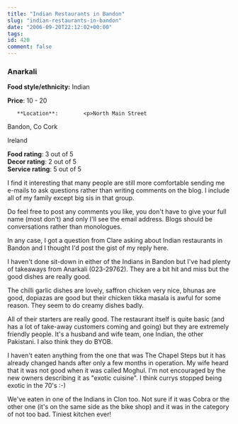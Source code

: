 ```yaml
---
title: "Indian Restaurants in Bandon"
slug: "indian-restaurants-in-bandon"
date: "2006-09-20T22:12:02+00:00"
tags:
id: 420
comment: false
---
```


  <div class='hreview'>         

### Anarkali

**Food style/ethnicity:** Indian

**Price**: 10 - 20        

       **Location**:        <p>North Main Street

Bandon,        Co Cork       

Ireland
      </p>        <div>**Food rating**: <span class="rating">3</span> out of 5<div class="sb-fullstar"> </div><div class="sb-fullstar"> </div><div class="sb-fullstar"> </div><div class="sb-emptystar"> </div><div class="sb-emptystar"> </div><div style="clear: left"></div></div>    <div>**Decor rating**: <span class="rating">2</span> out of 5<div class="sb-fullstar"> </div><div class="sb-fullstar"> </div><div class="sb-emptystar"> </div><div class="sb-emptystar"> </div><div class="sb-emptystar"> </div><div style="clear: left"></div></div>    <div>**Service rating**: <span class="rating">5</span> out of 5<div class="sb-fullstar"> </div><div class="sb-fullstar"> </div><div class="sb-fullstar"> </div><div class="sb-fullstar"> </div><div class="sb-fullstar"> </div><div style="clear: left"></div></div>   <div class='description'>

I find it interesting that many people are still more comfortable sending me e-mails to ask questions rather than writing comments on the blog. I include all of my family except big sis in that group. 

Do feel free to post any comments you like, you don't have to give your full name (most don't) and only I'll see the email address. Blogs should be conversations rather than monologues.

In any case, I got a question from Clare asking about Indian restaurants in Bandon and I thought I'd post the gist of my reply here.

I haven't done sit-down in either of the Indians in Bandon but I've had plenty of takeaways from Anarkali (023-29762). They are a bit hit and miss but the good dishes are really good.

 The chilli garlic dishes are lovely, saffron chicken very nice, bhunas are good, dopiazas are good but their chicken tikka masala is awful for some reason. They seem to do creamy dishes badly. 

All of their starters are really good. The restaurant itself is quite basic (and has a lot of take-away customers coming and going) but they are extremely friendly people. It's a husband and wife team, one Indian, the other Pakistani. I also think they do BYOB.

I haven't eaten anything from the one that was The Chapel Steps but it has already changed hands after only a few months in operation. My wife heard that it was not good when it was called Moghul. I'm not encouraged by the new owners describing it as "exotic cuisine". I think currys stopped being exotic in the 70's :-) 

We've eaten in one of the Indians in Clon too. Not sure if it was Cobra or the other one (it's on the same side as the bike shop)  and it was in the category of not too bad. Tiniest kitchen ever!
</div>     </div>
<script type="application/x-subnode; charset=utf-8">
       <!-- the following is structured blog data for machine readers. -->
       <subnode xmlns:data-view="http://www.w3.org/2003/g/data-view#" data-view:transformation="http://structuredblogging.org/subnode-to-rdf-interpreter.xsl" xmlns="http://www.structuredblogging.org/xmlns#subnode">
            <xml-structured-blog-entry xmlns="http://www.structuredblogging.org/xmlns">
              <generator id="wpsb-1" type="x-wpsb-post" version="1"/><review type="review/restaurant"><subject name="Anarkali" ethnicity="Indian"><price min="10" max="20"/><location address="North Main Street" city="Bandon" state="Co Cork" country="Ireland"/></subject><foodrating max="5" min="0">3</foodrating><decorrating max="5" min="0">2</decorrating><servicerating max="5" min="0">5</servicerating><description>I find it interesting that many people are still more comfortable sending me e-mails to ask questions rather than writing comments on the blog. I include all of my family except big sis in that group. 

Do feel free to post any comments you like, you don't have to give your full name (most don't) and only I'll see the email address. Blogs should be conversations rather than monologues.

In any case, I got a question from Clare asking about Indian restaurants in Bandon and I thought I'd post the gist of my reply here.

I haven't done sit-down in either of the Indians in Bandon but I've had plenty of takeaways from Anarkali (023-29762). They are a bit hit and miss but the good dishes are really good.

 The chilli garlic dishes are lovely, saffron chicken very nice, bhunas are good, dopiazas are good but their chicken tikka masala is awful for some reason. They seem to do creamy dishes badly. 

All of their starters are really good. The restaurant itself is quite basic (and has a lot of take-away customers coming and going) but they are extremely friendly people. It's a husband and wife team, one Indian, the other Pakistani. I also think they do BYOB.

I haven't eaten anything from the one that was The Chapel Steps but it has already changed hands after only a few months in operation. My wife heard that it was not good when it was called Moghul. I'm not encouraged by the new owners describing it as  exotic cuisine . I think currys stopped being exotic in the 70's :-) 

We've eaten in one of the Indians in Clon too. Not sure if it was Cobra or the other one (it's on the same side as the bike shop)  and it was in the category of not too bad. Tiniest kitchen ever!</description></review>
            </xml-structured-blog-entry>
       </subnode>
       </script>
